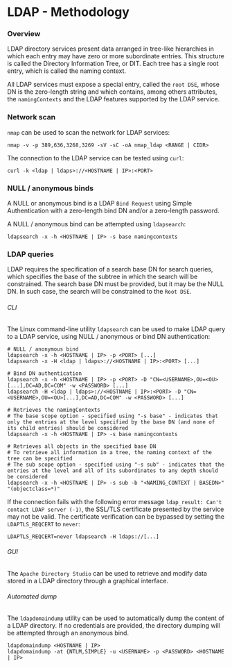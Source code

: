 # LDAP - Methodology

### Overview

LDAP directory services present data arranged in tree-like hierarchies in which
each entry may have zero or more subordinate entries. This structure is called
the Directory Information Tree, or DIT. Each tree has a single root entry,
which is called the naming context.

All LDAP services must expose a special entry, called the `root DSE`, whose DN
is the zero-length string and which contains, among others attributes, the
`namingContexts` and the LDAP features supported by the LDAP service.


### Network scan

`nmap` can be used to scan the network for LDAP services:

```
nmap -v -p 389,636,3268,3269 -sV -sC -oA nmap_ldap <RANGE | CIDR>
```

The connection to the LDAP service can be tested using `curl`:

```
curl -k <ldap | ldaps>://<HOSTNAME | IP>:<PORT>
```

### NULL / anonymous binds

A NULL or anonymous bind is a LDAP `Bind Request` using Simple Authentication
with a zero-length bind DN and/or a zero-length password.

A NULL / anonymous bind can be attempted using `ldapsearch`:

```
ldapsearch -x -h <HOSTNAME | IP> -s base namingcontexts
```

### LDAP queries

LDAP requires the specification of a search base DN for search queries, which
specifies the base of the subtree in which the search will be constrained. The
search base DN must be provided, but it may be the NULL DN. In such case, the
search will be constrained to the `Root DSE`.    

###### CLI

The Linux command-line utility `ldapsearch` can be used to make LDAP query to a
LDAP service, using NULL / anonymous or bind DN authentication:

```
# NULL / anonymous bind
ldapsearch -x -h <HOSTNAME | IP> -p <PORT> [...]
ldapsearch -x -H <ldap | ldaps>://<HOSTNAME | IP>:<PORT> [...]

# Bind DN authentication
ldapsearch -x -h <HOSTNAME | IP> -p <PORT> -D "CN=<USERNAME>,OU=<OU>[...],DC=AD,DC=COM" -w <PASSWORD> [...]
ldapsearch -H <ldap | ldaps>://<HOSTNAME | IP>:<PORT> -D "CN=<USERNAME>,OU=<OU>[...],DC=AD,DC=COM" -w <PASSWORD> [...]

# Retrieves the namingContexts
# The base scope option - specified using "-s base" - indicates that only the entries at the level specified by the base DN (and none of its child entries) should be considered   
ldapsearch -x -h <HOSTNAME | IP> -s base namingcontexts

# Retrieves all objects in the specified base DN
# To retrieve all information in a tree, the naming context of the tree can be specified
# The sub scope option - specified using "-s sub" - indicates that the entries at the level and all of its subordinates to any depth should be considered
ldapsearch -x -h <HOSTNAME | IP> -s sub -b "<NAMING_CONTEXT | BASEDN>" "(objectclass=*)"
```

If the connection fails with the following error message `ldap_result: Can't
contact LDAP server (-1)`, the SSL/TLS certificate presented by the service may
not be valid. The certificate verification can be bypassed by setting the
`LDAPTLS_REQCERT` to `never`:

```
LDAPTLS_REQCERT=never ldapsearch -H ldaps://[...]
```

###### GUI

The `Apache Directory Studio` can be used to retrieve and modify data stored in
a LDAP directory through a graphical interface.

###### Automated dump

The `ldapdomaindump` utility can be used to automatically dump the content of
a LDAP directory. If no credentials are provided, the directory dumping will
be attempted through an anonymous bind.

```
ldapdomaindump <HOSTNAME | IP>
ldapdomaindump -at {NTLM,SIMPLE} -u <USERNAME> -p <PASSWORD> <HOSTNAME | IP>
```
